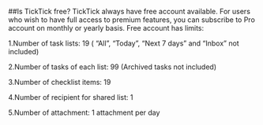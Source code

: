 ##Is TickTick free?
TickTick always have free account available. For users who wish to have full access to premium features, you can subscribe to Pro account on monthly or yearly basis. Free account has limits:

1.Number of task lists: 19 ( “All”, “Today”, “Next 7 days” and “Inbox” not included)

2.Number of tasks of each list: 99 (Archived tasks not included)

3.Number of checklist items: 19

4.Number of recipient for shared list: 1

5.Number of attachment: 1 attachment per day
